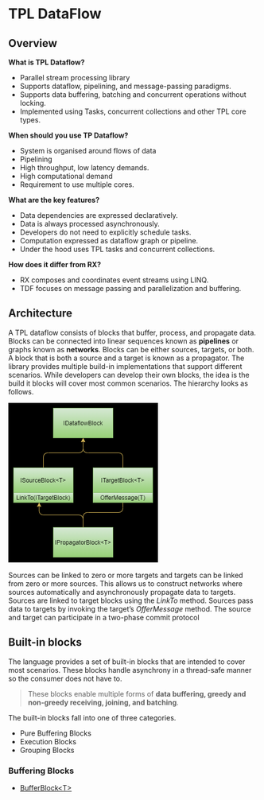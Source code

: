 # TPL DataFlow
## Overview
**What is TPL Dataflow?**
 * Parallel stream processing library
 * Supports dataflow, pipelining, and message-passing paradigms.
 * Supports data buffering, batching and concurrent operations without locking.
 * Implemented using Tasks, concurrent collections and other TPL core types.

**When should you use TP Dataflow?**

 * System is organised around flows of data
 * Pipelining
 * High throughput, low latency demands.
 * High computational demand
 * Requirement to use multiple cores.

 **What are the key features?**
 * Data dependencies are expressed declaratively. 
 * Data is always processed asynchronously. 
 * Developers do not need to explicitly schedule tasks. 
 * Computation expressed as dataflow graph or pipeline.
 * Under the hood uses TPL tasks and concurrent collections. 
 
 **How does it differ from RX?**
 * RX composes and coordinates event streams using LINQ.
 * TDF focuses on message passing and parallelization and buffering.

## Architecture
A TPL dataflow consists of blocks that buffer, process, and propagate data. Blocks can be connected into linear sequences known as **pipelines** or graphs known as **networks**. Blocks can be either sources, targets, or both. A block that is both a source and a target is known as a propagator. The library provides multiple build-in implementations that support different scenarios. While developers can develop their own blocks, the idea is the build it blocks will cover most common scenarios. The hierarchy looks as follows. 

![TPL Type Hierarchy](./docs/tps-type-hierarchy.png)

Sources can be linked to zero or more targets and targets can be linked from zero or more sources. This allows us to construct networks where sources automatically and asynchronously propagate data to targets. Sources are linked to target blocks using the *LinkTo* method. Sources pass data to targets by invoking the target’s *OfferMessage* method. The source and target can participate in a two-phase commit protocol

## Built-in blocks
The language provides a set of built-in blocks that are intended to cover most scenarios. These blocks handle asynchrony in a thread-safe manner so the consumer does not have to. 

> These blocks enable multiple forms of **data buffering, greedy and non-greedy receiving, joining, and batching**. 

The built-in blocks fall into one of three categories. 
 * Pure Buffering Blocks
 * Execution Blocks
 * Grouping Blocks

### Buffering Blocks

 * [BufferBlock\<T>](./bufferblock.md)

